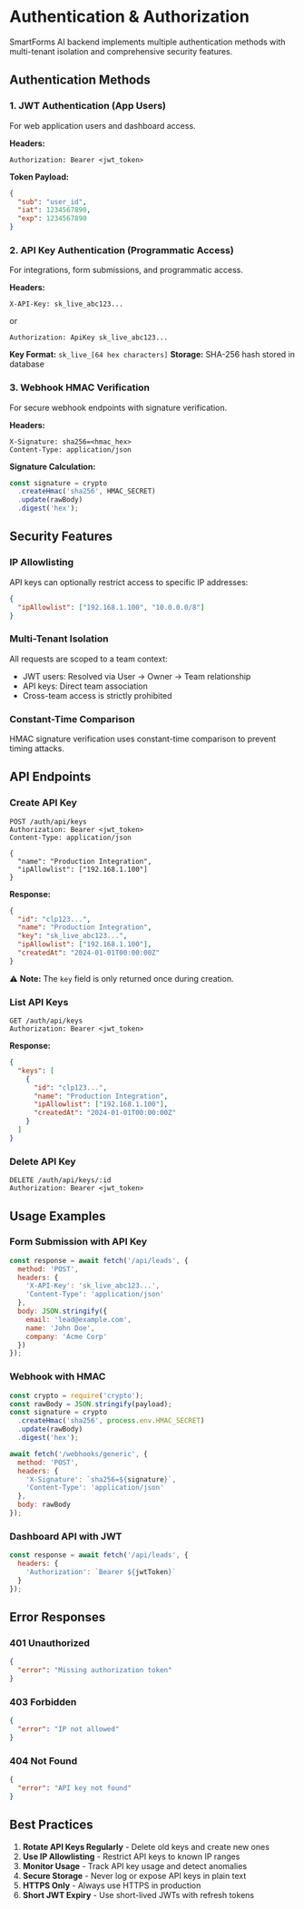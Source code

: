 # Authentication & Authorization

SmartForms AI backend implements multiple authentication methods with multi-tenant isolation and comprehensive security features.

## Authentication Methods

### 1. JWT Authentication (App Users)
For web application users and dashboard access.

**Headers:**
```
Authorization: Bearer <jwt_token>
```

**Token Payload:**
```json
{
  "sub": "user_id",
  "iat": 1234567890,
  "exp": 1234567890
}
```

### 2. API Key Authentication (Programmatic Access)
For integrations, form submissions, and programmatic access.

**Headers:**
```
X-API-Key: sk_live_abc123...
```
or
```
Authorization: ApiKey sk_live_abc123...
```

**Key Format:** `sk_live_[64 hex characters]`
**Storage:** SHA-256 hash stored in database

### 3. Webhook HMAC Verification
For secure webhook endpoints with signature verification.

**Headers:**
```
X-Signature: sha256=<hmac_hex>
Content-Type: application/json
```

**Signature Calculation:**
```javascript
const signature = crypto
  .createHmac('sha256', HMAC_SECRET)
  .update(rawBody)
  .digest('hex');
```

## Security Features

### IP Allowlisting
API keys can optionally restrict access to specific IP addresses:

```json
{
  "ipAllowlist": ["192.168.1.100", "10.0.0.0/8"]
}
```

### Multi-Tenant Isolation
All requests are scoped to a team context:
- JWT users: Resolved via User → Owner → Team relationship
- API keys: Direct team association
- Cross-team access is strictly prohibited

### Constant-Time Comparison
HMAC signature verification uses constant-time comparison to prevent timing attacks.

## API Endpoints

### Create API Key
```http
POST /auth/api/keys
Authorization: Bearer <jwt_token>
Content-Type: application/json

{
  "name": "Production Integration",
  "ipAllowlist": ["192.168.1.100"]
}
```

**Response:**
```json
{
  "id": "clp123...",
  "name": "Production Integration",
  "key": "sk_live_abc123...",
  "ipAllowlist": ["192.168.1.100"],
  "createdAt": "2024-01-01T00:00:00Z"
}
```

⚠️ **Note:** The `key` field is only returned once during creation.

### List API Keys
```http
GET /auth/api/keys
Authorization: Bearer <jwt_token>
```

**Response:**
```json
{
  "keys": [
    {
      "id": "clp123...",
      "name": "Production Integration",
      "ipAllowlist": ["192.168.1.100"],
      "createdAt": "2024-01-01T00:00:00Z"
    }
  ]
}
```

### Delete API Key
```http
DELETE /auth/api/keys/:id
Authorization: Bearer <jwt_token>
```

## Usage Examples

### Form Submission with API Key
```javascript
const response = await fetch('/api/leads', {
  method: 'POST',
  headers: {
    'X-API-Key': 'sk_live_abc123...',
    'Content-Type': 'application/json'
  },
  body: JSON.stringify({
    email: 'lead@example.com',
    name: 'John Doe',
    company: 'Acme Corp'
  })
});
```

### Webhook with HMAC
```javascript
const crypto = require('crypto');
const rawBody = JSON.stringify(payload);
const signature = crypto
  .createHmac('sha256', process.env.HMAC_SECRET)
  .update(rawBody)
  .digest('hex');

await fetch('/webhooks/generic', {
  method: 'POST',
  headers: {
    'X-Signature': `sha256=${signature}`,
    'Content-Type': 'application/json'
  },
  body: rawBody
});
```

### Dashboard API with JWT
```javascript
const response = await fetch('/api/leads', {
  headers: {
    'Authorization': `Bearer ${jwtToken}`
  }
});
```

## Error Responses

### 401 Unauthorized
```json
{
  "error": "Missing authorization token"
}
```

### 403 Forbidden
```json
{
  "error": "IP not allowed"
}
```

### 404 Not Found
```json
{
  "error": "API key not found"
}
```

## Best Practices

1. **Rotate API Keys Regularly** - Delete old keys and create new ones
2. **Use IP Allowlisting** - Restrict API keys to known IP ranges
3. **Monitor Usage** - Track API key usage and detect anomalies
4. **Secure Storage** - Never log or expose API keys in plain text
5. **HTTPS Only** - Always use HTTPS in production
6. **Short JWT Expiry** - Use short-lived JWTs with refresh tokens
